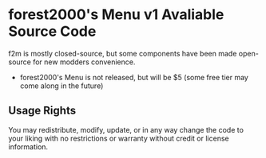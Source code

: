# forest2000's Menu v1 Avaliable Source Code
f2m is mostly closed-source, but some components have been made open-source for new modders convenience.

- forest2000's Menu is not released,  but will be $5 (some free tier may come along in the future)

## Usage Rights
You may redistribute, modify, update, or in any way change the code to your liking with no restrictions or warranty without credit or license information.
